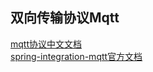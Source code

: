 ## 双向传输协议Mqtt
[mqtt协议中文文档](https://www.gitbook.com/book/mcxiaoke/mqtt-cn/details)  
[spring-integration-mqtt官方文档](https://docs.spring.io/spring-integration/reference/html/mqtt.html)